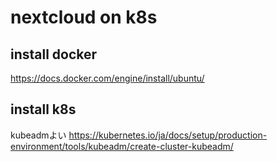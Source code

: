 # nextcloud on k8s

## install docker

https://docs.docker.com/engine/install/ubuntu/


## install k8s

kubeadmよい
https://kubernetes.io/ja/docs/setup/production-environment/tools/kubeadm/create-cluster-kubeadm/

